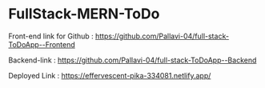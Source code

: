 # FullStack-MERN-ToDo

Front-end link for Github : https://github.com/Pallavi-04/full-stack-ToDoApp--Frontend

Backend-link : https://github.com/Pallavi-04/full-stack-ToDoApp--Backend

Deployed Link : https://effervescent-pika-334081.netlify.app/
